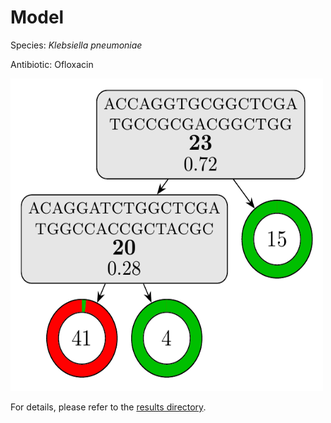 
# Model

Species: *Klebsiella pneumoniae*

Antibiotic: Ofloxacin

<img src="./model.png" width=500 height=500 />

For details, please refer to the [results directory](../../../../../results/cart_b/klebsiella%20pneumoniae/ofloxacin/repeat_5/).

